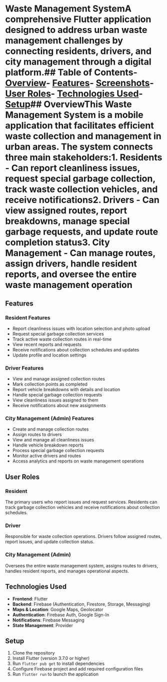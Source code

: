 # Waste Management SystemA comprehensive Flutter application designed to address urban waste management challenges by connecting residents, drivers, and city management through a digital platform.## Table of Contents- [Overview](#overview)- [Features](#features)- [Screenshots](#screenshots)- [User Roles](#user-roles)- [Technologies Used](#technologies-used)- [Setup](#setup)## OverviewThis Waste Management System is a mobile application that facilitates efficient waste collection and management in urban areas. The system connects three main stakeholders:1. **Residents** - Can report cleanliness issues, request special garbage collection, track waste collection vehicles, and receive notifications2. **Drivers** - Can view assigned routes, report breakdowns, manage special garbage requests, and update route completion status3. **City Management** - Can manage routes, assign drivers, handle resident reports, and oversee the entire waste management operation

## Features

### Resident Features
- Report cleanliness issues with location selection and photo upload
- Request special garbage collection services
- Track active waste collection routes in real-time
- View recent reports and requests
- Receive notifications about collection schedules and updates
- Update profile and location settings

### Driver Features
- View and manage assigned collection routes
- Mark collection points as completed
- Report vehicle breakdowns with details and location
- Handle special garbage collection requests
- View cleanliness issues assigned to them
- Receive notifications about new assignments

### City Management (Admin) Features
- Create and manage collection routes
- Assign routes to drivers
- View and manage all cleanliness issues
- Handle vehicle breakdown reports
- Process special garbage collection requests
- Monitor active drivers and routes
- Access analytics and reports on waste management operations






## User Roles

### Resident
The primary users who report issues and request services. Residents can track garbage collection vehicles and receive notifications about collection schedules.

### Driver
Responsible for waste collection operations. Drivers follow assigned routes, report issues, and update collection status.

### City Management (Admin)
Oversees the entire waste management system, assigns routes to drivers, handles resident reports, and manages operational aspects.

## Technologies Used

- **Frontend**: Flutter
- **Backend**: Firebase (Authentication, Firestore, Storage, Messaging)
- **Maps & Location**: Google Maps, Geolocator
- **Authentication**: Firebase Auth, Google Sign-In
- **Notifications**: Firebase Messaging
- **State Management**: Provider

## Setup

1. Clone the repository
2. Install Flutter (version 3.7.0 or higher)
3. Run `flutter pub get` to install dependencies
4. Configure Firebase project and add required configuration files
5. Run `flutter run` to launch the application
